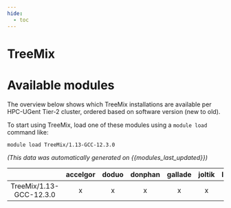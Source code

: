 ```yaml
---
hide:
  - toc
---
```


TreeMix
=======

# Available modules


The overview below shows which TreeMix installations are available per HPC-UGent Tier-2 cluster, ordered based on software version (new to old).

To start using TreeMix, load one of these modules using a `module load` command like:

```shell
module load TreeMix/1.13-GCC-12.3.0
```

*(This data was automatically generated on {{modules_last_updated}})*

| |accelgor|doduo|donphan|gallade|joltik|litleo|shinx|
| :---: | :---: | :---: | :---: | :---: | :---: | :---: | :---: |
|TreeMix/1.13-GCC-12.3.0|x|x|x|x|x|x|x|
